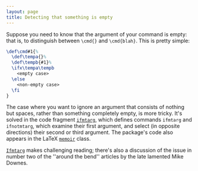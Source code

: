 ```yaml
---
layout: page
title: Detecting that something is empty
---
```


Suppose you need to know that the argument of your command is empty:
that is, to distinguish between `\cmd{}` 
and `\cmd{blah}`.  This is pretty simple:
```latex
\def\cmd#1{%
  \def\tempa{}%
  \def\tempb{#1}%
  \ifx\tempa\tempb
    <empty case>
  \else
    <non-empty case>
  \fi
}
```
The case where you want to ignore an argument that consists of nothing
but spaces, rather than something completely empty, is more tricky.
It's solved in the code fragment [`ifmtarg`](http://ctan.org/pkg/ifmtarg), which defines
commands `ifmtarg` and `ifnotmtarg`, which examine their
first argument, and select (in opposite directions) their second or
third argument.  The package's code also appears in the LaTeX
[`memoir`](http://ctan.org/pkg/memoir) class.

[`Ifmtarg`](http://ctan.org/pkg/Ifmtarg) makes challenging reading; there's also a discussion of the
issue in number two of the ''around the bend'' articles by the late
lamented Mike Downes.

